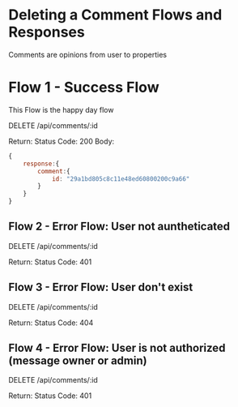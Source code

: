 # Deleting a Comment Flows and Responses
Comments are opinions from user to properties

# Flow 1 - Success Flow
This Flow is the happy day flow

DELETE /api/comments/:id

Return:
Status Code: 200
Body:
```javascript
{
	response:{
		comment:{
			id: "29a1bd805c8c11e48ed60800200c9a66"
		}
	}	
} 
```

## Flow 2 - Error Flow: User not auntheticated

DELETE /api/comments/:id


Return:
Status Code: 401


## Flow 3 - Error Flow: User don't exist

DELETE /api/comments/:id


Return:
Status Code: 404


## Flow 4 - Error Flow: User is not authorized (message owner or admin)

DELETE /api/comments/:id


Return:
Status Code: 401